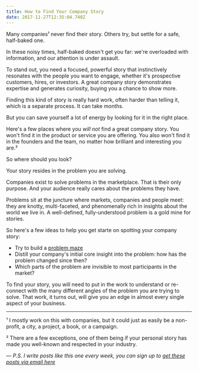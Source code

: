 ```yaml
---
title: How to Find Your Company Story
date: 2017-11-27T12:35:04.740Z
---
```

Many companies¹ never find their story. Others try, but settle for a safe, half-baked one.

<!--more-->

In these noisy times, half-baked doesn't get you far: we're overloaded with information, and our attention is under assault.

To stand out, you need a focused, powerful story that instinctively resonates with the people you want to engage, whether it's prospective customers, hires, or investors. A great company story demonstrates expertise and generates curiosity, buying you a chance to show more.

Finding this kind of story is really hard work, often harder than telling it, which is a separate process. It can take months.

But you can save yourself a lot of energy by looking for it in the right place.

Here's a few places where you *will not* find a great company story. You won't find it in the product or service you are offering. You also won't find it in the founders and the team, no matter how brilliant and interesting you are.²

So where should you look?

Your story resides in the problem you are solving.

Companies exist to solve problems in the marketplace. That is their only purpose. And your audience really cares about the problems they have. 

Problems sit at the juncture where markets, companies and people meet: they are knotty, multi-faceted, and phenomenally rich in insights about the world we live in. A well-defined, fully-understood problem is a gold mine for stories.

So here's a few ideas to help you get starte on spotting your company story:

* Try to build a [problem maze](http://cdixon.org/2013/08/04/the-idea-maze/)   
* Distill your company's initial core insight into the problem: how has the problem changed since then?
* Which parts of the problem are invisible to most participants in the market?  


To find your story, you will need to put in the work to understand or re-connect with the many different angles of the problem you are trying to solve. That work, it turns out, will give you an edge in almost every single aspect of your business.

---


¹
I mostly work on this with companies, but it could just as easily be a non-profit, a city, a project, a book, or a campaign.

²
There are a few exceptions, one of them being if your personal story has made you well-known and respected in your industry.


––
*P.S. I write posts like this one every week, you can sign up to [get these posts via email here](http://fleisure.us6.list-manage2.com/subscribe?u=1b57ff432660d827a9445f307&id=db415544cc)*


